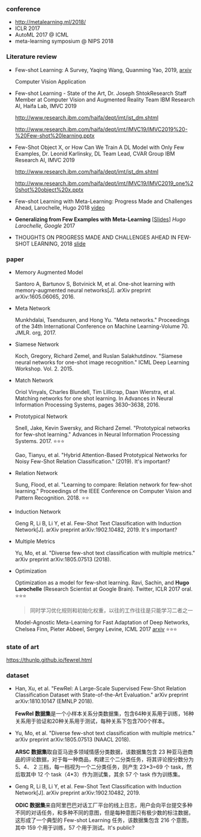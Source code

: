 



### conference

+ http://metalearning.ml/2018/
+ ICLR 2017 
+ AutoML 2017 @ ICML
+ meta-learning symposium @ NIPS 2018



### Literature review

+ Few-shot Learning: A Survey, Yaqing Wang, Quanming Yao, 2019, [arxiv](https://arxiv.org/abs/1904.05046v1) 

  Computer Vision Application

+ Few-shot Learning - State of the Art, Dr. Joseph ShtokResearch Staff Member at Computer Vision and Augmented Reality Team IBM Research AI, Haifa Lab, IMVC 2019

  http://www.research.ibm.com/haifa/dept/imt/ist_dm.shtml

  http://www.research.ibm.com/haifa/dept/imt/IMVC19/IMVC2019%20-%20Few-shot%20learning.pptx

+ Few-Shot Object X, or How Can We Train A DL Model with Only Few Examples, Dr. Leonid Karlinsky, DL Team Lead, CVAR Group IBM Research AI, IMVC 2019

  http://www.research.ibm.com/haifa/dept/imt/ist_dm.shtml

  http://www.research.ibm.com/haifa/dept/imt/IMVC19/IMVC2019_one%20shot%20object%20x.pptx

+ Few-shot Learning with Meta-Learning: Progress Made and Challenges Ahead, Larochelle, Hugo 2018 [video](https://smartech.gatech.edu/handle/1853/60506) 

+ **Generalizing from Few Examples with Meta-Learning** [[Slides](https://sites.google.com/site/automl2017icml/accepted-papers/slides_hugo.pdf?attredirects=0)] *Hugo Larochelle, Google* 2017 

+ THOUGHTS ON PROGRESS MADE AND CHALLENGES AHEAD IN FEW-SHOT LEARNING, 2018 [slide](http://metalearning.ml/2018/slides/meta_learning_2018_Larochelle.pdf) 

### paper

+ Memory Augmented Model

  Santoro A, Bartunov S, Botvinick M, et al. One-shot learning with memory-augmented neural networks[J]. arXiv preprint arXiv:1605.06065, 2016.

+ Meta Network

  Munkhdalai, Tsendsuren, and Hong Yu. "Meta networks." Proceedings of the 34th International Conference on Machine Learning-Volume 70. JMLR. org, 2017.



+ Siamese Network

  Koch, Gregory, Richard Zemel, and Ruslan Salakhutdinov. "Siamese neural networks for one-shot image recognition." ICML Deep Learning Workshop. Vol. 2. 2015.

+ Match Network

  Oriol Vinyals, Charles Blundell, Tim Lillicrap, Daan Wierstra, et al. Matching networks for one shot learning. In Advances in Neural Information Processing Systems, pages 3630–3638, 2016.

+ Prototypical Network

  Snell, Jake, Kevin Swersky, and Richard Zemel. "Prototypical networks for few-shot learning." Advances in Neural Information Processing Systems. 2017. :star::star::star:

  Gao, Tianyu, et al. "Hybrid Attention-Based Prototypical Networks for Noisy Few-Shot Relation Classification." (2019). It's important?

+ Relation Network

  Sung, Flood, et al. "Learning to compare: Relation network for few-shot learning." Proceedings of the IEEE Conference on Computer Vision and Pattern Recognition. 2018. :star::star: 

+ Induction Network

  Geng R, Li B, Li Y, et al. Few-Shot Text Classification with Induction Network[J]. arXiv preprint arXiv:1902.10482, 2019. It's important?

+ Multiple Metrics

  Yu, Mo, et al. "Diverse few-shot text classification with multiple metrics." arXiv preprint arXiv:1805.07513 (2018).



- Optimization

  Optimization as a model for few-shot learning. Ravi, Sachin, and **Hugo Larochelle** (Research Scientist at Google Brain). Twitter,  ICLR 2017 oral. :star::star::star: 

  > 同时学习优化规则和初始化权重，以往的工作往往是只能学习二者之一

  Model-Agnostic Meta-Learning for Fast Adaptation of Deep Networks, Chelsea Finn, Pieter Abbeel, Sergey Levine, ICML 2017 [arxiv](https://arxiv.org/abs/1703.03400)  :star::star::star: 

  > 





### state of art

https://thunlp.github.io/fewrel.html



### dataset

+ Han, Xu, et al. "FewRel: A Large-Scale Supervised Few-Shot Relation Classification Dataset with State-of-the-Art Evaluation." arXiv preprint arXiv:1810.10147 (EMNLP 2018).

  **FewRel 数据集**是一个小样本关系分类数据集，包含64种关系用于训练，16种关系用于验证和20种关系用于测试，每种关系下包含700个样本。

+ Yu, Mo, et al. "Diverse few-shot text classification with multiple metrics." arXiv preprint arXiv:1805.07513 (NAACL 2018).

  **ARSC 数据集**取自亚马逊多领域情感分类数据，该数据集包含 23 种亚马逊商品的评论数据，对于每一种商品，构建三个二分类任务，将其评论按分数分为 5、4、 2 三档，每一档视为一个二分类任务，则产生 23*3=69 个 task，然后取其中 12 个 task（4\*3）作为测试集，其余 57 个 task 作为训练集。

+ Geng R, Li B, Li Y, et al. Few-Shot Text Classification with Induction Network[J]. arXiv preprint arXiv:1902.10482, 2019.

  **ODIC 数据集**来自阿里巴巴对话工厂平台的线上日志，用户会向平台提交多种不同的对话任务，和多种不同的意图，但是每种意图只有极少数的标注数据，这形成了一个典型的 Few-shot Learning 任务，该数据集包含 216 个意图，其中 159 个用于训练，57 个用于测试。It's public?













